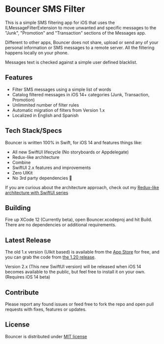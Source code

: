 Bouncer SMS Filter
=====================

This is a simple SMS filtering app for iOS that uses the ILMessageFilterExtension to move unwanted and specific messages to the "Junk", "Promotion" and "Transaction" sections of the Messages app. 

Different to other apps, Bouncer does not share, upload or send any of your personal information or SMS messages to a remote server.   All the filtering happens locally on your phone.

Messages text is checked against a simple user defined blacklist.

Features
----------------------
* Filter SMS messages using a simple list of words
* Catalog filtered messages in iOS 14+ categories (Junk, Transaction, Promotion)
* Unlimmited number of filter rules
* Automatic migration of filters from Version 1.x
* Localized in English and Spanish


Tech Stack/Specs
----------------------

Bouncer is written 100% in Swift, for iOS 14 and features things like:

* All new SwiftUI lifecycle (No storyboards or Appdelegate)
* Redux-like architecture
* Combine
* SwiftUI 2.x features and improvements
* Zero UIKit
* No 3rd party dependencies 💪

If you are curious about the architecture approach, check out my [Redux-like architecture with SwiftUI series](https://danielbernal.co/redux-like-architecture-with-swiftui-basics/)


Building
----------------------

Fire up XCode 12 (Currently beta), open Bouncer.xcodeproj and hit Build.  There are no dependencies or additional requirements.

Latest Release
----------------------

The old 1.x version (UIkit based) is available from the [App Store](https://apps.apple.com/us/app/bouncer-sms-block-list/id1457476313) for free, and you can grab the code from [the 1.20 release](https://github.com/afterxleep/Bouncer/releases/tag/v1.2.0).

Version 2.x (This new SwiftUI version) will be released when iOS 14 becomes available to the public, but feel free to install it on your own.  (Requires iOS 14 beta)


Contribute
----------------------

Please report any found issues or feed free to fork the repo and open pull requests with fixes, features or updates.

License
----------------------

Bouncer is distributed under [MIT license](https://github.com/afterxleep/Bouncer/blob/master/LICENSE)


